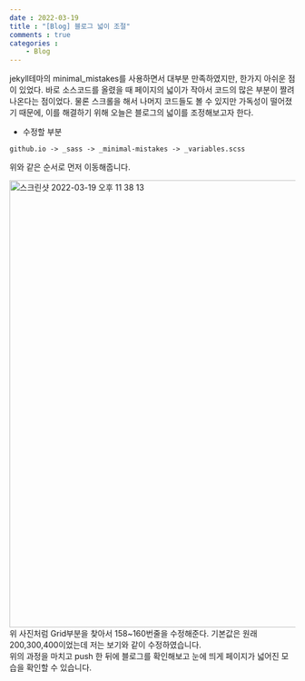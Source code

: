 ```yaml
---
date : 2022-03-19
title : "[Blog] 블로그 넓이 조절"
comments : true
categories : 
    - Blog
---
```


jekyll테마의 minimal_mistakes를 사용하면서 대부분 만족하였지만, 한가지 아쉬운 점이 있었다. 바로 소스코드를 올렸을 때 페이지의 넓이가 작아서 코드의 많은 부분이 짤려나온다는 점이었다. 물론 스크롤을 해서 나머지 코드들도 볼 수 있지만 가독성이 떨어졌기 때문에, 이를 해결하기 위해 오늘은 블로그의 넓이를 조정해보고자 한다.

* 수정할 부분
```
github.io -> _sass -> _minimal-mistakes -> _variables.scss
```
위와 같은 순서로 먼저 이동해줍니다.



<img width="788" alt="스크린샷 2022-03-19 오후 11 38 13" src="https://user-images.githubusercontent.com/55019557/159125467-6b7631cf-8b80-4d59-b47a-2a15702dddb9.png">
위 사진처럼 Grid부분을 찾아서 158~160번줄을 수정해준다. 기본값은 원래 200,300,400이었는데 저는 보기와 같이 수정하였습니다.
<br/>
위의 과정을 마치고 push 한 뒤에 블로그를 확인해보고 눈에 띄게 페이지가 넓어진 모습을 확인할 수 있습니다.